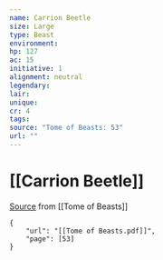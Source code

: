 ```yaml
---
name: Carrion Beetle
size: Large
type: Beast
environment: 
hp: 127
ac: 15
initiative: 1
alignment: neutral
legendary: 
lair: 
unique: 
cr: 4
tags: 
source: "Tome of Beasts: 53"
url: ""
---
```

# [[Carrion Beetle]]

[Source](zotero://open-pdf/library/items/ULEQWHJM?page=53) from [[Tome of Beasts]]

```pdf
{
	"url": "[[Tome of Beasts.pdf]]",
	"page": [53]
}
```

